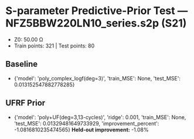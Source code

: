 # S-parameter Predictive-Prior Test — NFZ5BBW220LN10_series.s2p (S21)
- Z0: 50.00 Ω
- Train points: 321  |  Test points: 80

## Baseline
- {'model': 'poly_complex_logf(deg=3)', 'train_MSE': None, 'test_MSE': 0.013152547882778285}

## UFRF Prior
- {'model': 'poly+UF(deg=3,13-cycles)', 'ridge': 0.001, 'train_MSE': None, 'test_MSE': 0.01329481649733929, 'improvement_percent': -1.0816810235474565}
**Held-out improvement:** -1.08%